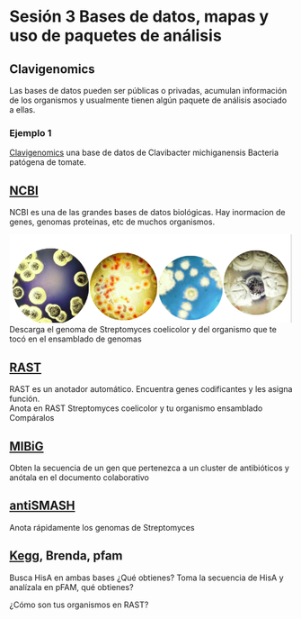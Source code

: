 # Sesión 3 Bases de datos, mapas y uso de paquetes de análisis  

## Clavigenomics
Las bases de datos pueden ser públicas o privadas, acumulan información de los organismos y usualmente tienen algún paquete de análisis asociado a ellas. 

### Ejemplo 1 
[Clavigenomics](https://nselem.github.io/clavigenomics/) una base de datos de Clavibacter michiganensis Bacteria patógena de tomate.  

## [NCBI](https://www.ncbi.nlm.nih.gov/)  
NCBI es una de las grandes bases de datos biológicas. Hay inormacion de genes, genomas proteinas, etc de muchos organismos.  

![Streptomyces](strepto.png)  
Descarga el genoma de Streptomyces coelicolor y del organismo que te tocó en el ensamblado de genomas  


## [RAST](http://rast.nmpdr.org/rast.cgi)  
RAST es un anotador automático. Encuentra genes codificantes y les asigna función.  
Anota en RAST Streptomyces coelicolor y tu organismo ensamblado  
Compáralos  

## [MIBiG](https://mibig.secondarymetabolites.org)    
Obten la secuencia de un gen que pertenezca a un cluster de antibióticos y anótala en el documento colaborativo  

## [antiSMASH](https://antismash.secondarymetabolites.org/#!/start)
Anota rápidamente los genomas de Streptomyces

## [Kegg](https://www.genome.jp/kegg/), Brenda, pfam    
Busca HisA en ambas bases ¿Qué obtienes? 
Toma la secuencia de HisA y analízala en pFAM, qué obtienes? 

¿Cómo son tus organismos en RAST?  
